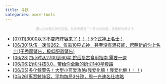 ```yaml
---
title: 斗技
categories: more-tools
---        
```

<p style="text-align: center;">
<span style="color: #C0C0C0; font-size: x-small; ">因斗技攻略时效性较强，仅收录最近三个月内的攻略，按最新时间排序</span>
</p>

- [[07/11]3000以下不变阵阵容来了！！！5个式神上名士！](https://bbs.nga.cn/read.php?tid=22515868)
- [[06/30]队伍一速仅262，仅需10只式神，甚至没有满技能，帮萌新的你上名士!(于秀丽警告，极低配置警告)](https://bbs.nga.cn/read.php?tid=22386990)
- [[06/28]四小时从2700到60星 蛇岳复古食用指南 需要一速](https://bbs.nga.cn/read.php?tid=22356268)
- [[06/06]奶切斗技3.0，带给你全新的奶切140星套路](https://bbs.nga.cn/read.php?tid=22067029)
- [[06/05]多化鲸警告！大型小可爱攻略(我爱化鲸！我爱化鲸！！！)](https://bbs.nga.cn/read.php?tid=22050347)
- [[05/26]离吞鲸阵容，平均每局3分钟，周一光速名仕攻略](https://bbs.nga.cn/read.php?tid=21907142)
